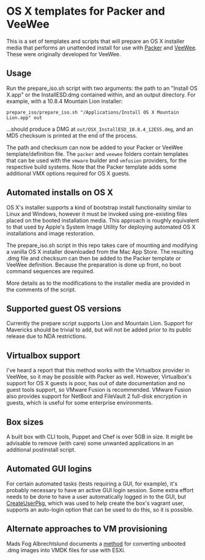 # OS X templates for Packer and VeeWee

This is a set of templates and scripts that will prepare an OS X installer media that performs an unattended install for use with [Packer](http://packer.io) and [VeeWee](http://github.com/jedi4ever/veewee). These were originally developed for VeeWee.

## Usage

Run the prepare_iso.sh script with two arguments: the path to an "Install OS X.app" or the InstallESD.dmg contained within, and an output directory. For example, with a 10.8.4 Mountain Lion installer:

`prepare_iso/prepare_iso.sh "/Applications/Install OS X Mountain Lion.app" out`

...should produce a DMG at `out/OSX_InstallESD_10.8.4_12E55.dmg`, and an MD5 checksum is printed at the end of the process.

The path and checksum can now be added to your Packer or VeeWee template/definition file. The `packer` and `veewee` folders contain templates that can be used with the `vmware` builder and `vmfusion` providers, for the respective build systems. Note that the Packer template adds some additional VMX options required for OS X guests.

## Automated installs on OS X

OS X's installer supports a kind of bootstrap install functionality similar to Linux and Windows, however it must be invoked using pre-existing files placed on the booted installation media. This approach is roughly equivalent to that used by Apple's System Image Utility for deploying automated OS X installations and image restoration.

The prepare_iso.sh script in this repo takes care of mounting and modifying a vanilla OS X installer downloaded from the Mac App Store. The resulting .dmg file and checksum can then be added to the Packer template or VeeWee definition. Because the preparation is done up front, no boot command sequences are required.

More details as to the modifications to the installer media are provided in the comments of the script.

## Supported guest OS versions

Currently the prepare script supports Lion and Mountain Lion. Support for Mavericks should be trivial to add, but will not be added prior to its public release due to NDA restrictions.

## Virtualbox support

I've heard a report that this method works with the Virtualbox provider in VeeWee, so it may be possible with Packer as well. However, Virtualbox's support for OS X guests is poor, has out of date documentation and no guest tools support, so VMware Fusion is recommended. VMware Fusion also provides support for NetBoot and FileVault 2 full-disk encryption in guests, which is useful for some enterprise environments.

## Box sizes

A built box with CLI tools, Puppet and Chef is over 5GB in size. It might be advisable to remove (with care) some unwanted applications in an additional postinstall script.

## Automated GUI logins

For certain automated tasks (tests requiring a GUI, for example), it's probably necessary to have an active GUI login session. Some extra effort needs to be done to have a user automatically logged in to the GUI, but [CreateUserPkg](http://magervalp.github.com/CreateUserPkg), which was used to help create the box's vagrant user, supports an auto-login option that can be used to do this, so it is possible.

## Alternate approaches to VM provisioning
Mads Fog Albrechtslund documents a [method](http://hazenet.dk/2013/07/17/creating-a-never-booted-os-x-template-in-vsphere-5-1) for converting unbooted .dmg images into VMDK files for use with ESXi.
